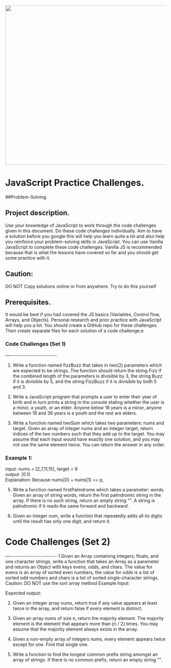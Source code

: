 <img src="https://media.istockphoto.com/id/537331500/photo/programming-code-abstract-technology-background-of-software-deve.jpg?s=612x612&w=0&k=20&c=jlYes8ZfnCmD0lLn-vKvzQoKXrWaEcVypHnB5MuO-g8="  height="500"  width="860"/>





 # JavaScript Practice Challenges.

##Problem-Solving.


## Project description.
Use your knowledge of JavaScript to work through the code challenges given in this document. Do these code challenges individually. Aim to have a solution before you google this will help you learn quite a lot and also help you reinforce your problem-solving skills in JavaScript.
You can use Vanilla JavaScript to complete these code challenges. Vanilla JS is recommended because that is what the lessons have covered so far and you should get some practice with it. 


## Caution:
DO NOT Copy solutions online or from anywhere. 
Try to do this yourself 

## Prerequisites.
It would be best if you had covered the JS basics (Variables, Control flow, Arrays, and Objects).
Personal research and prior practice with JavaScript will help you a lot.
You should create a GitHub repo for these challenges. Then create separate files for each solution of a code challenge.e



### Code Challenges (Set 1)
—-----------------------
1. Write a function named fizzBuzz that takes in two(2) parameters which are expected to be strings. The function should return the string Fizz if the combined length of the parameters is divisible by 3, the string Buzz if it is divisible by 5, and the string FizzBuzz if it is divisible by both 5 and 3.

2. Write a JavaScript program that prompts a user to enter their year of birth and in turn prints a string in the console stating whether the user is a minor, a youth, or an elder.  Anyone below 18 years is a minor, anyone between 18 and 36 years is a youth and the rest are elders.

3. Write a function named twoSum which takes two parameters: nums and target. Given an array of integer nums and an integer target, return indices of the two numbers such that they add up to the target. You may assume that each input would have exactly one solution, and you may not use the same element twice.
You can return the answer in any order.

### Example 1:
input: nums = [2,7,11,15], target = 9 <br>
output: [0.1] <br>
Explanation: Because nums[0] + nums[1] == p,


5. Write a function named firstPalindrome which takes a parameter: words. Given an array of string words, return the first palindromic string in the array. If there is no such string, return an empty string "".
A string is palindromic if it reads the same forward and backward.

6. Given an integer num, write a function that repeatedly adds all its digits until the result has only one digit, and return it.

# Code Challenges (Set 2)
—-----------------------
1.Given an Array containing integers, floats, and one character strings, write a function that takes an Array as a parameter and returns an Object with keys evens, odds, and chars. The value for evens is an array of sorted even numbers, the value for odds is a list of sorted odd numbers and chars is a list of sorted single-character strings.
Caution: DO NOT use the sort array method
Example Input:

Expected output:

2. Given an integer array nums, return true if any value appears at least twice in the array, and return false if every element is distinct.


3. Given an array nums of size n, return the majority element. The majority element is the element that appears more than ⌊n / 2⌋ times. You may assume that the majority element always exists in the array.



4. Given a non-empty array of integers nums, every element appears twice except for one. Find that single one.



5. Write a function to find the longest common prefix string amongst an array of strings. If there is no common prefix, return an empty string "".








